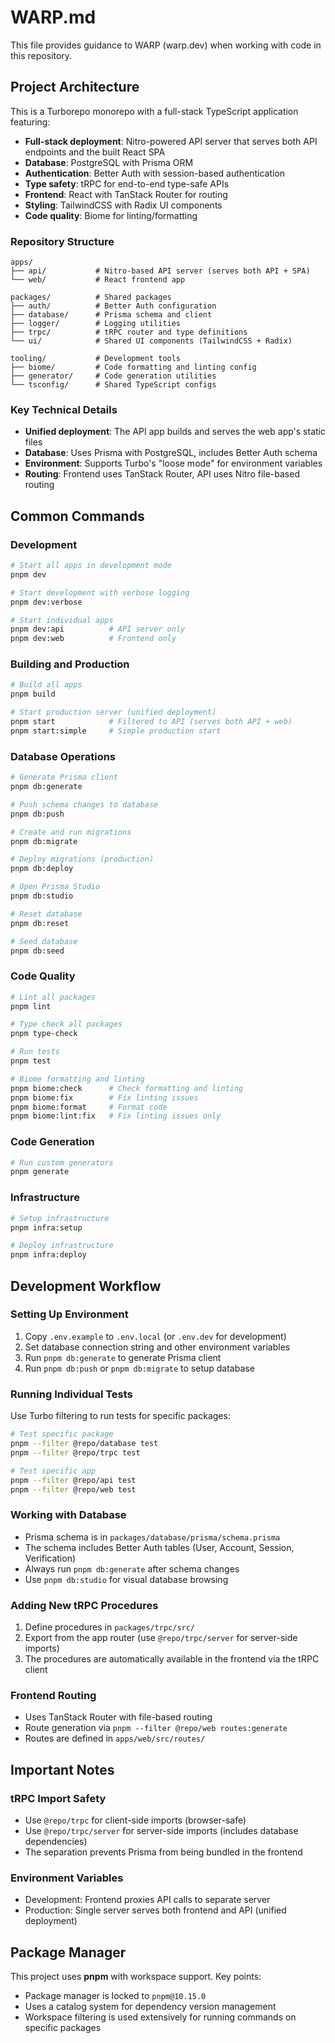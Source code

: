 # WARP.md

This file provides guidance to WARP (warp.dev) when working with code in this repository.

## Project Architecture

This is a Turborepo monorepo with a full-stack TypeScript application featuring:

- **Full-stack deployment**: Nitro-powered API server that serves both API endpoints and the built React SPA
- **Database**: PostgreSQL with Prisma ORM
- **Authentication**: Better Auth with session-based authentication
- **Type safety**: tRPC for end-to-end type-safe APIs
- **Frontend**: React with TanStack Router for routing
- **Styling**: TailwindCSS with Radix UI components
- **Code quality**: Biome for linting/formatting

### Repository Structure

```
apps/
├── api/           # Nitro-based API server (serves both API + SPA)
└── web/           # React frontend app

packages/          # Shared packages
├── auth/          # Better Auth configuration
├── database/      # Prisma schema and client
├── logger/        # Logging utilities
├── trpc/          # tRPC router and type definitions
└── ui/            # Shared UI components (TailwindCSS + Radix)

tooling/           # Development tools
├── biome/         # Code formatting and linting config
├── generator/     # Code generation utilities
└── tsconfig/      # Shared TypeScript configs
```

### Key Technical Details

- **Unified deployment**: The API app builds and serves the web app's static files
- **Database**: Uses Prisma with PostgreSQL, includes Better Auth schema
- **Environment**: Supports Turbo's "loose mode" for environment variables
- **Routing**: Frontend uses TanStack Router, API uses Nitro file-based routing

## Common Commands

### Development
```bash
# Start all apps in development mode
pnpm dev

# Start development with verbose logging
pnpm dev:verbose

# Start individual apps
pnpm dev:api          # API server only
pnpm dev:web          # Frontend only
```

### Building and Production
```bash
# Build all apps
pnpm build

# Start production server (unified deployment)
pnpm start            # Filtered to API (serves both API + web)
pnpm start:simple     # Simple production start
```

### Database Operations
```bash
# Generate Prisma client
pnpm db:generate

# Push schema changes to database
pnpm db:push

# Create and run migrations
pnpm db:migrate

# Deploy migrations (production)
pnpm db:deploy

# Open Prisma Studio
pnpm db:studio

# Reset database
pnpm db:reset

# Seed database
pnpm db:seed
```

### Code Quality
```bash
# Lint all packages
pnpm lint

# Type check all packages
pnpm type-check

# Run tests
pnpm test

# Biome formatting and linting
pnpm biome:check      # Check formatting and linting
pnpm biome:fix        # Fix linting issues
pnpm biome:format     # Format code
pnpm biome:lint:fix   # Fix linting issues only
```

### Code Generation
```bash
# Run custom generators
pnpm generate
```

### Infrastructure
```bash
# Setup infrastructure
pnpm infra:setup

# Deploy infrastructure
pnpm infra:deploy
```

## Development Workflow

### Setting Up Environment
1. Copy `.env.example` to `.env.local` (or `.env.dev` for development)
2. Set database connection string and other environment variables
3. Run `pnpm db:generate` to generate Prisma client
4. Run `pnpm db:push` or `pnpm db:migrate` to setup database

### Running Individual Tests
Use Turbo filtering to run tests for specific packages:
```bash
# Test specific package
pnpm --filter @repo/database test
pnpm --filter @repo/trpc test

# Test specific app
pnpm --filter @repo/api test
pnpm --filter @repo/web test
```

### Working with Database
- Prisma schema is in `packages/database/prisma/schema.prisma`
- The schema includes Better Auth tables (User, Account, Session, Verification)
- Always run `pnpm db:generate` after schema changes
- Use `pnpm db:studio` for visual database browsing

### Adding New tRPC Procedures
1. Define procedures in `packages/trpc/src/`
2. Export from the app router (use `@repo/trpc/server` for server-side imports)
3. The procedures are automatically available in the frontend via the tRPC client

### Frontend Routing
- Uses TanStack Router with file-based routing
- Route generation via `pnpm --filter @repo/web routes:generate`
- Routes are defined in `apps/web/src/routes/`

## Important Notes

### tRPC Import Safety
- Use `@repo/trpc` for client-side imports (browser-safe)
- Use `@repo/trpc/server` for server-side imports (includes database dependencies)
- The separation prevents Prisma from being bundled in the frontend

### Environment Variables
- Development: Frontend proxies API calls to separate server
- Production: Single server serves both frontend and API (unified deployment)

## Package Manager

This project uses **pnpm** with workspace support. Key points:
- Package manager is locked to `pnpm@10.15.0`
- Uses a catalog system for dependency version management
- Workspace filtering is used extensively for running commands on specific packages
